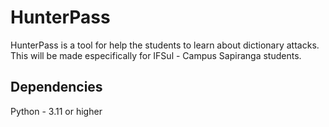 # HunterPass
HunterPass is a tool for help the students to learn about dictionary attacks. This will be made especifically for IFSul - Campus Sapiranga students.

## Dependencies
Python - 3.11 or higher
